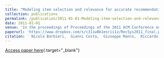 ```yaml
---
title: "Modeling item selection and relevance for accurate recommendations: a bayesian approach"
collection: publications
permalink: /publication/2011-01-01-Modeling-item-selection-and-relevance-for-accurate-recommendations-a-bayesian-approach
date: 2011-01-01
venue: 'In the proceedings of Proceedings of the 2011 ACM Conference on Recommender Systems, RecSys 2011, Chicago, IL, USA, October 23-27, 2011'
paperurl: 'https://www.dropbox.com/s/c31iw8b1esrii1z/RecSys2011_final.pdf?dl=0'
citation: ' Nicola Barbieri,  Gianni Costa,  Giuseppe Manco,  Riccardo Ortale, &quot;Modeling item selection and relevance for accurate recommendations: a bayesian approach.&quot; In the proceedings of Proceedings of the 2011 ACM Conference on Recommender Systems, RecSys 2011, Chicago, IL, USA, October 23-27, 2011, 2011.'
---
```

[Access paper here](https://www.dropbox.com/s/c31iw8b1esrii1z/RecSys2011_final.pdf?dl=0){:target="_blank"}
